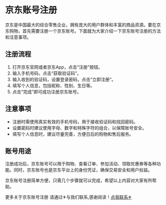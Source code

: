 # 京东账号注册

京东是中国最大的综合零售企业，拥有庞大的用户群体和丰富的商品资源。要在京东购物，首先需要注册一个京东账号。下面就为大家介绍一下京东账号注册的方法和注意事项。

## 注册流程

1. 打开京东官网或者京东App，点击“注册”按钮。
2. 输入手机号码，点击“获取验证码”。
3. 输入收到的验证码，设置登录密码，点击“立即注册”。
4. 填写个人信息，包括昵称、性别、生日等。
5. 点击“完成”即可成功注册京东账号。

## 注意事项

- 注册时需使用真实有效的手机号码，用于接收验证码和找回密码。
- 设置密码时建议使用字母、数字和特殊字符的组合，以保障账号安全。
- 填写个人信息时，建议尽量完善，方便日后的购物和售后服务。

## 账号用途

注册成功后，京东账号可以用于购物、查看订单、参加活动、领取优惠券等各种功能。同时，京东账号也是京东平台上的身份凭证，确保交易安全和用户权益。

京东账号注册简单方便，只需几个步骤就可以完成，希望以上内容对大家有所帮助。

更多关于京东账号注册 请通过✈与我们联系,感谢阅读！[点我联系✈](https://box.k02.cc)